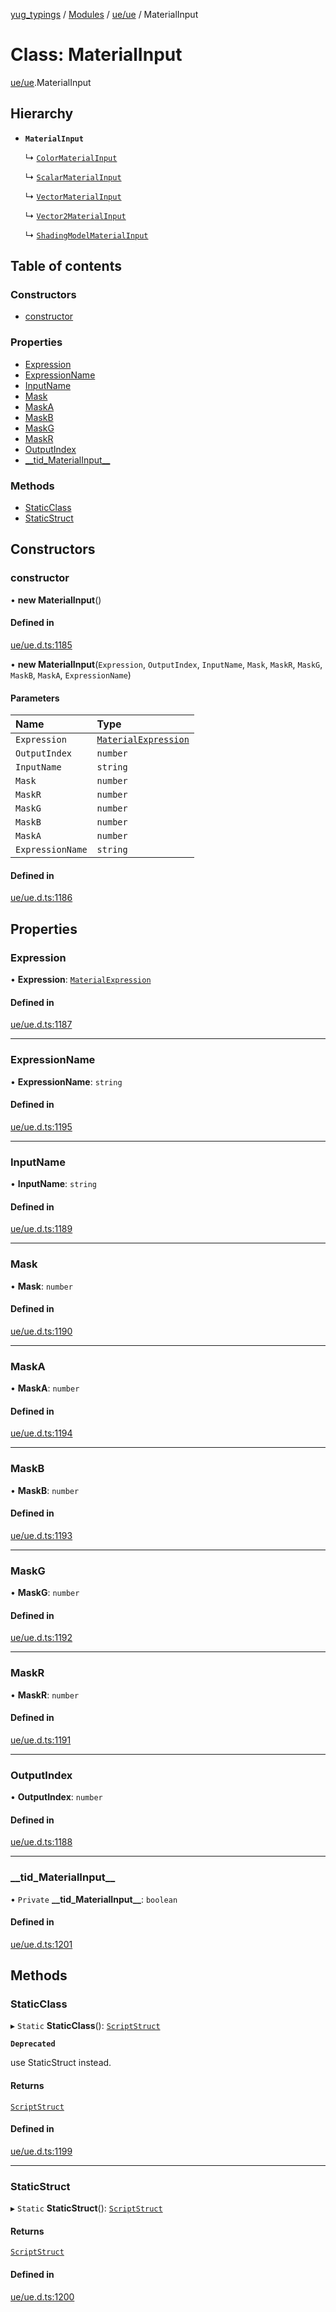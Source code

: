 [yug_typings](../README.md) / [Modules](../modules.md) / [ue/ue](../modules/ue_ue.md) / MaterialInput

# Class: MaterialInput

[ue/ue](../modules/ue_ue.md).MaterialInput

## Hierarchy

- **`MaterialInput`**

  ↳ [`ColorMaterialInput`](ue_ue.ColorMaterialInput.md)

  ↳ [`ScalarMaterialInput`](ue_ue.ScalarMaterialInput.md)

  ↳ [`VectorMaterialInput`](ue_ue.VectorMaterialInput.md)

  ↳ [`Vector2MaterialInput`](ue_ue.Vector2MaterialInput.md)

  ↳ [`ShadingModelMaterialInput`](ue_ue.ShadingModelMaterialInput.md)

## Table of contents

### Constructors

- [constructor](ue_ue.MaterialInput.md#constructor)

### Properties

- [Expression](ue_ue.MaterialInput.md#expression)
- [ExpressionName](ue_ue.MaterialInput.md#expressionname)
- [InputName](ue_ue.MaterialInput.md#inputname)
- [Mask](ue_ue.MaterialInput.md#mask)
- [MaskA](ue_ue.MaterialInput.md#maska)
- [MaskB](ue_ue.MaterialInput.md#maskb)
- [MaskG](ue_ue.MaterialInput.md#maskg)
- [MaskR](ue_ue.MaterialInput.md#maskr)
- [OutputIndex](ue_ue.MaterialInput.md#outputindex)
- [\_\_tid\_MaterialInput\_\_](ue_ue.MaterialInput.md#__tid_materialinput__)

### Methods

- [StaticClass](ue_ue.MaterialInput.md#staticclass)
- [StaticStruct](ue_ue.MaterialInput.md#staticstruct)

## Constructors

### constructor

• **new MaterialInput**()

#### Defined in

[ue/ue.d.ts:1185](https://github.com/YugMetaverse/yug_typings/blob/b7d9b19/ue/ue.d.ts#L1185)

• **new MaterialInput**(`Expression`, `OutputIndex`, `InputName`, `Mask`, `MaskR`, `MaskG`, `MaskB`, `MaskA`, `ExpressionName`)

#### Parameters

| Name | Type |
| :------ | :------ |
| `Expression` | [`MaterialExpression`](ue_ue.MaterialExpression.md) |
| `OutputIndex` | `number` |
| `InputName` | `string` |
| `Mask` | `number` |
| `MaskR` | `number` |
| `MaskG` | `number` |
| `MaskB` | `number` |
| `MaskA` | `number` |
| `ExpressionName` | `string` |

#### Defined in

[ue/ue.d.ts:1186](https://github.com/YugMetaverse/yug_typings/blob/b7d9b19/ue/ue.d.ts#L1186)

## Properties

### Expression

• **Expression**: [`MaterialExpression`](ue_ue.MaterialExpression.md)

#### Defined in

[ue/ue.d.ts:1187](https://github.com/YugMetaverse/yug_typings/blob/b7d9b19/ue/ue.d.ts#L1187)

___

### ExpressionName

• **ExpressionName**: `string`

#### Defined in

[ue/ue.d.ts:1195](https://github.com/YugMetaverse/yug_typings/blob/b7d9b19/ue/ue.d.ts#L1195)

___

### InputName

• **InputName**: `string`

#### Defined in

[ue/ue.d.ts:1189](https://github.com/YugMetaverse/yug_typings/blob/b7d9b19/ue/ue.d.ts#L1189)

___

### Mask

• **Mask**: `number`

#### Defined in

[ue/ue.d.ts:1190](https://github.com/YugMetaverse/yug_typings/blob/b7d9b19/ue/ue.d.ts#L1190)

___

### MaskA

• **MaskA**: `number`

#### Defined in

[ue/ue.d.ts:1194](https://github.com/YugMetaverse/yug_typings/blob/b7d9b19/ue/ue.d.ts#L1194)

___

### MaskB

• **MaskB**: `number`

#### Defined in

[ue/ue.d.ts:1193](https://github.com/YugMetaverse/yug_typings/blob/b7d9b19/ue/ue.d.ts#L1193)

___

### MaskG

• **MaskG**: `number`

#### Defined in

[ue/ue.d.ts:1192](https://github.com/YugMetaverse/yug_typings/blob/b7d9b19/ue/ue.d.ts#L1192)

___

### MaskR

• **MaskR**: `number`

#### Defined in

[ue/ue.d.ts:1191](https://github.com/YugMetaverse/yug_typings/blob/b7d9b19/ue/ue.d.ts#L1191)

___

### OutputIndex

• **OutputIndex**: `number`

#### Defined in

[ue/ue.d.ts:1188](https://github.com/YugMetaverse/yug_typings/blob/b7d9b19/ue/ue.d.ts#L1188)

___

### \_\_tid\_MaterialInput\_\_

• `Private` **\_\_tid\_MaterialInput\_\_**: `boolean`

#### Defined in

[ue/ue.d.ts:1201](https://github.com/YugMetaverse/yug_typings/blob/b7d9b19/ue/ue.d.ts#L1201)

## Methods

### StaticClass

▸ `Static` **StaticClass**(): [`ScriptStruct`](ue_ue.ScriptStruct.md)

**`Deprecated`**

use StaticStruct instead.

#### Returns

[`ScriptStruct`](ue_ue.ScriptStruct.md)

#### Defined in

[ue/ue.d.ts:1199](https://github.com/YugMetaverse/yug_typings/blob/b7d9b19/ue/ue.d.ts#L1199)

___

### StaticStruct

▸ `Static` **StaticStruct**(): [`ScriptStruct`](ue_ue.ScriptStruct.md)

#### Returns

[`ScriptStruct`](ue_ue.ScriptStruct.md)

#### Defined in

[ue/ue.d.ts:1200](https://github.com/YugMetaverse/yug_typings/blob/b7d9b19/ue/ue.d.ts#L1200)
